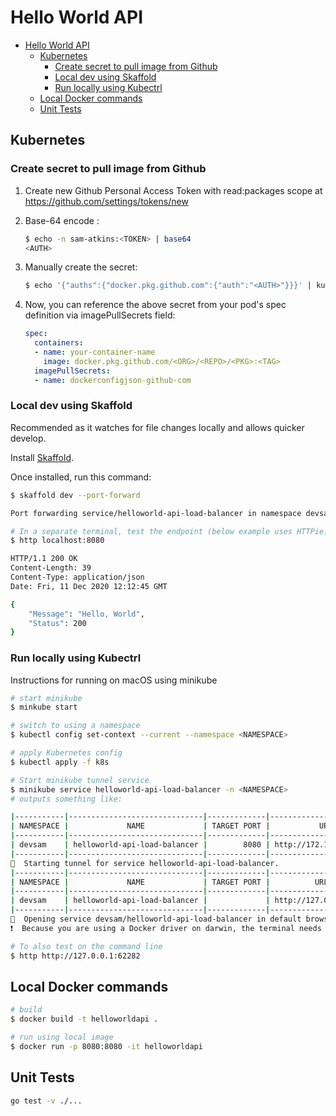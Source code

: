 # Hello World API
- [Hello World API](#hello-world-api)
  - [Kubernetes](#kubernetes)
    - [Create secret to pull image from Github](#create-secret-to-pull-image-from-github)
    - [Local dev using Skaffold](#local-dev-using-skaffold)
    - [Run locally using Kubectrl](#run-locally-using-kubectrl)
  - [Local Docker commands](#local-docker-commands)
  - [Unit Tests](#unit-tests)

## Kubernetes

### Create secret to pull image from Github

1. Create new Github Personal Access Token with read:packages scope at https://github.com/settings/tokens/new
2. Base-64 encode <your-github-username>:<TOKEN>

    ```bash
    $ echo -n sam-atkins:<TOKEN> | base64
    <AUTH>
    ```

3. Manually create the secret:

    ```bash
    $ echo '{"auths":{"docker.pkg.github.com":{"auth":"<AUTH>"}}}' | kubectl create secret generic dockerconfigjson-github-com --type=kubernetes.io/dockerconfigjson --from-file=.dockerconfigjson=/dev/stdin
    ```

3. Now, you can reference the above secret from your pod's spec definition via imagePullSecrets field:

    ```yaml
    spec:
      containers:
      - name: your-container-name
        image: docker.pkg.github.com/<ORG>/<REPO>/<PKG>:<TAG>
      imagePullSecrets:
      - name: dockerconfigjson-github-com
    ```

### Local dev using Skaffold

Recommended as it watches for file changes locally and allows quicker develop.

Install [Skaffold](https://skaffold.dev).

Once installed, run this command:

```bash
$ skaffold dev --port-forward

Port forwarding service/helloworld-api-load-balancer in namespace devsam, remote port 8080 -> address 127.0.0.1 port 8080

# In a separate terminal, test the endpoint (below example uses HTTPie)
$ http localhost:8080

HTTP/1.1 200 OK
Content-Length: 39
Content-Type: application/json
Date: Fri, 11 Dec 2020 12:12:45 GMT

{
    "Message": "Hello, World",
    "Status": 200
}
```

### Run locally using Kubectrl

Instructions for running on macOS using minikube

```bash
# start minikube
$ minkube start

# switch to using a namespace
$ kubectl config set-context --current --namespace <NAMESPACE>

# apply Kubernetes config
$ kubectl apply -f k8s

# Start minikube tunnel service
$ minikube service helloworld-api-load-balancer -n <NAMESPACE>
# outputs something like:

|-----------|------------------------------|-------------|-------------------------|
| NAMESPACE |             NAME             | TARGET PORT |           URL           |
|-----------|------------------------------|-------------|-------------------------|
| devsam    | helloworld-api-load-balancer |        8080 | http://172.17.0.2:32464 |
|-----------|------------------------------|-------------|-------------------------|
🏃  Starting tunnel for service helloworld-api-load-balancer.
|-----------|------------------------------|-------------|------------------------|
| NAMESPACE |             NAME             | TARGET PORT |          URL           |
|-----------|------------------------------|-------------|------------------------|
| devsam    | helloworld-api-load-balancer |             | http://127.0.0.1:62282 |
|-----------|------------------------------|-------------|------------------------|
🎉  Opening service devsam/helloworld-api-load-balancer in default browser...
❗  Because you are using a Docker driver on darwin, the terminal needs to be open to run it.

# To also test on the command line
$ http http://127.0.0.1:62282
```

## Local Docker commands

```bash
# build
$ docker build -t helloworldapi .

# run using local image
$ docker run -p 8080:8080 -it helloworldapi
```

## Unit Tests

```bash
go test -v ./...
```
